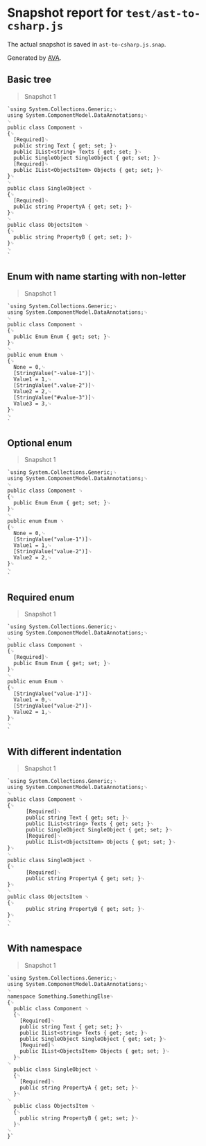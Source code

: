 # Snapshot report for `test/ast-to-csharp.js`

The actual snapshot is saved in `ast-to-csharp.js.snap`.

Generated by [AVA](https://ava.li).

## Basic tree

> Snapshot 1

    `using System.Collections.Generic;␊
    using System.ComponentModel.DataAnnotations;␊
    ␊
    public class Component ␊
    {␊
      [Required]␊
      public string Text { get; set; }␊
      public IList<string> Texts { get; set; }␊
      public SingleObject SingleObject { get; set; }␊
      [Required]␊
      public IList<ObjectsItem> Objects { get; set; }␊
    }␊
    ␊
    public class SingleObject ␊
    {␊
      [Required]␊
      public string PropertyA { get; set; }␊
    }␊
    ␊
    public class ObjectsItem ␊
    {␊
      public string PropertyB { get; set; }␊
    }␊
    ␊
    `

## Enum with name starting with non-letter

> Snapshot 1

    `using System.Collections.Generic;␊
    using System.ComponentModel.DataAnnotations;␊
    ␊
    public class Component ␊
    {␊
      public Enum Enum { get; set; }␊
    }␊
    ␊
    public enum Enum ␊
    {␊
      None = 0,␊
      [StringValue("-value-1")]␊
      Value1 = 1,␊
      [StringValue(".value-2")]␊
      Value2 = 2,␊
      [StringValue("#value-3")]␊
      Value3 = 3,␊
    }␊
    ␊
    `

## Optional enum

> Snapshot 1

    `using System.Collections.Generic;␊
    using System.ComponentModel.DataAnnotations;␊
    ␊
    public class Component ␊
    {␊
      public Enum Enum { get; set; }␊
    }␊
    ␊
    public enum Enum ␊
    {␊
      None = 0,␊
      [StringValue("value-1")]␊
      Value1 = 1,␊
      [StringValue("value-2")]␊
      Value2 = 2,␊
    }␊
    ␊
    `

## Required enum

> Snapshot 1

    `using System.Collections.Generic;␊
    using System.ComponentModel.DataAnnotations;␊
    ␊
    public class Component ␊
    {␊
      [Required]␊
      public Enum Enum { get; set; }␊
    }␊
    ␊
    public enum Enum ␊
    {␊
      [StringValue("value-1")]␊
      Value1 = 0,␊
      [StringValue("value-2")]␊
      Value2 = 1,␊
    }␊
    ␊
    `

## With different indentation

> Snapshot 1

    `using System.Collections.Generic;␊
    using System.ComponentModel.DataAnnotations;␊
    ␊
    public class Component ␊
    {␊
          [Required]␊
          public string Text { get; set; }␊
          public IList<string> Texts { get; set; }␊
          public SingleObject SingleObject { get; set; }␊
          [Required]␊
          public IList<ObjectsItem> Objects { get; set; }␊
    }␊
    ␊
    public class SingleObject ␊
    {␊
          [Required]␊
          public string PropertyA { get; set; }␊
    }␊
    ␊
    public class ObjectsItem ␊
    {␊
          public string PropertyB { get; set; }␊
    }␊
    ␊
    `

## With namespace

> Snapshot 1

    `using System.Collections.Generic;␊
    using System.ComponentModel.DataAnnotations;␊
    ␊
    namespace Something.SomethingElse␊
    {␊
      public class Component ␊
      {␊
        [Required]␊
        public string Text { get; set; }␊
        public IList<string> Texts { get; set; }␊
        public SingleObject SingleObject { get; set; }␊
        [Required]␊
        public IList<ObjectsItem> Objects { get; set; }␊
      }␊
    ␊
      public class SingleObject ␊
      {␊
        [Required]␊
        public string PropertyA { get; set; }␊
      }␊
    ␊
      public class ObjectsItem ␊
      {␊
        public string PropertyB { get; set; }␊
      }␊
    ␊
    }`
